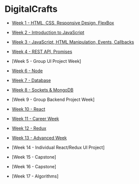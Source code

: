 # DigitalCrafts 

- [Week 1 - HTML, CSS, Responsive Design, FlexBox](/week3/index.md) 
- [Week 2 - Introduction to JavaScript](week1/index.md)
- [Week 3 - JavaScript, HTML Manipulation, Events, Callbacks](week4/index.md)
- [Week 4 - REST API, Promises](week5/index.md) 
- [Week 5 - Group UI Project Week]
- [Week 6 - Node](week7/index.md)

- [Week 7 - Database](week8/index.md)
- [Week 8 - Sockets & MongoDB](week9/index.md)

- [Week 9 - Group Backend Project Week]
- [Week 10 - React](week11/index.md)
- [Week 11 - Career Week](week11/career-week.md)
- [Week 12 - Redux](week12/index.md)
- [Week 13 - Advanced Week](week13/index.md)
- [Week 14 - Individual React/Redux UI Project]
- [Week 15 - Capstone] 
- [Week 16 - Capstone]  
- [Week 17 - Algorithms] 

